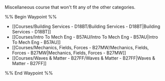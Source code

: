 Miscellaneous course that won't fit any of the other categories.

%% Begin Waypoint %%
- [[Courses/Building Services - D18BT/Building Services - D18BT|Building Services - D18BT]]
- [[Courses/Intro To Mech Eng - B57AU/Intro To Mech Eng - B57AU|Intro To Mech Eng - B57AU]]
- [[Courses/Mechanics, Fields, Forces - B27MW/Mechanics, Fields, Forces - B27MW|Mechanics, Fields, Forces - B27MW]]
- [[Courses/Waves & Matter - B27FF/Waves & Matter - B27FF|Waves & Matter - B27FF]]

%% End Waypoint %%